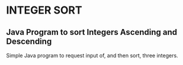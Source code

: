 # INTEGER SORT

## Java Program to sort Integers Ascending and Descending

Simple Java program to request input of, and then sort, three integers.